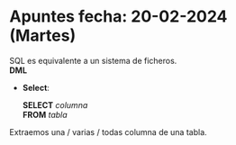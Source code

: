 # Apuntes fecha: 20-02-2024 (Martes)

SQL es equivalente a un sistema de ficheros.  
**DML**  
* **Select**:  
    
    **SELECT** *columna*  
    **FROM** *tabla* 


Extraemos una / varias / todas columna de una tabla.